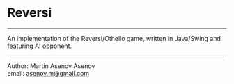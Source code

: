 Reversi
=======

<hr />

An implеmentation of the Reversi/Othello game, written in Java/Swing and featuring AI opponent.

<hr/>

Author: Martin Asenov Asenov <br />
email: asenov.m@gmail.com